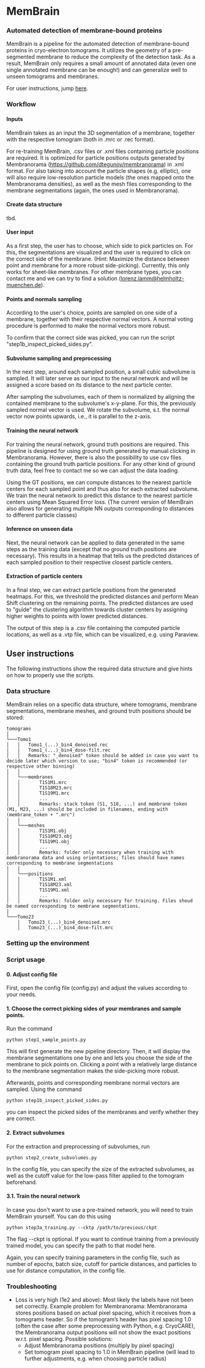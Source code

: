 # MemBrain
### Automated detection of membrane-bound proteins

MemBrain is a pipeline for the automated detection of membrane-bound proteins in cryo-electron tomograms. It utilizes 
the geometry of a pre-segmented membrane to reduce the complexity of the detection task. As a result, MemBrain only requires a small amount of 
annotated data (even one single annotated membrane can be enough!) and can generalize well to unseen tomograms and membranes.

For user instructions, jump [here](#instructions).

### Workflow
#### Inputs
MemBrain takes as an input the 3D segmentation of a membrane, together with the respective tomogram (both in .mrc or .rec format). 

For re-training MemBrain, .csv files or .xml files containing particle positions are required. It is optimized for particle positions outputs 
generated by Membranorama (https://github.com/dtegunov/membranorama) in .xml format. For also taking into account the particle shapes (e.g. elliptic), one will also require low-resolution particle models 
(the ones mapped onto the Membranorama densities), as well as the mesh files corresponding to the membrane segmentations (again, the ones used in Membranorama).
#### Create data structure
tbd.

#### User input
As a first step, the user has to choose, which side to pick particles on. For this, the segmentations are visualized and the user is required to click on the correct side of the membrane. (Hint: Maximize the distance between point and membrane for a more robust side-picking).
Currently, this only works for sheet-like membranes. For other membrane types, you can contact me and we can try to find a solution (lorenz.lamm@helmholtz-muenchen.de).

#### Points and normals sampling
According to the user's choice, points are sampled on one side of a membrane, together with their respective normal vectors. A normal voting procedure is performed to make the normal vectors more robust.

To confirm that the correct side was picked, you can run the script "step1b_inspect_picked_sides.py".

#### Subvolume sampling and preprocessing
In the next step, around each sampled position, a small cubic subvolume is sampled. It will later serve as our input to the neural network and will be assigned a score based on its distance to the next particle center.

After sampling the subvolumes, each of them is normalized by aligning the contained membrane to the subvolume's x-y-plane. For this, the previously sampled normal vector is used. We rotate the subvolume, s.t. the normal vector now points upwards, i.e., it is parallel to the z-axis.

#### Training the neural network
For training the neural network, ground truth positions are required. This pipeline is designed for using ground truth generated by manual clicking in Membranorama. However, there is also the possibility to use csv files containing the ground truth particle positions. For any other kind of ground truth data, feel free to contact me so we can adjust the data loading.

Using the GT positions, we can compute distances to the nearest particle centers for each sampled point and thus also for each extracted subvolume. We train the neural network to predict this distance to the nearest particle centers using Mean Squared Error loss.
(The current version of MemBrain also allows for generating multiple NN outputs corresponding to distances to different particle classes)

#### Inference on unseen data
Next, the neural network can be applied to data generated in the same steps as the training data (except that no ground truth positions are necessary). This results in a heatmap that tells us the predicted distances of each sampled position to their respective closest particle centers.

#### Extraction of particle centers
In a final step, we can extract particle positions from the generated heatmaps. For this, we threshold the predicted distances and perform Mean Shift clustering on the remaining points. The predicted distances are used to "guide" the clustering algorithm towards cluster centers by assigning higher weights to points with lower predicted distances.

The output of this step is a .csv file containing the computed particle locations, as well as a .vtp file, which can be visualized, e.g. using Paraview.



## User instructions
<a name="instructions"></a>
The following instructions show the required data structure and give hints on how to properly use the scripts.

### Data structure
MemBrain relies on a specific data structure, where tomograms, membrane segmentations, membrane meshes, and ground truth positions should be stored:
```
tomograms
│
└───Tomo1
│   │   Tomo1_(...)_bin4_denoised.rec
|   |   Tomo1_(...)_bin4_dose-filt.rec
│   │   Remarks: "_denoised" token should be added in case you want to decide later which version to use; "bin4" token is recommended (or respective other binning)
│   │
│   └───membranes
│   │       T1S1M1.mrc
│   │       T1S18M23.mrc
│   │       T1S19M1.mrc
│   │       ...
│   │       Remarks: stack token (S1, S18, ...) and membrane token (M1, M23, ...) should be included in filenames, ending with (membrane_token + ".mrc")
|   |
│   └───meshes
│   │       T1S1M1.obj
│   │       T1S18M23.obj
│   │       T1S19M1.obj
│   │       ...
│   │       Remarks: folder only necessary when training with membranorama data and using orientations; files should have names corresponding to membrane segmentations
|   |   
│   └───positions
│   │       T1S1M1.xml
│   │       T1S18M23.xml
│   │       T1S19M1.xml
│   │       ...
│   │       Remarks: folder only necessary for training. Files shoud be named corresponding to membrane segmentations.
|
└───Tomo23
    │   Tomo23_(...)_bin4_denoised.mrc
    │   Tomo23_(...)_bin4_dose-filt.mrc
```

### Setting up the environment

### Script usage
#### 0. Adjust config file
First, open the config file (config.py) and adjust the values according to your needs.

#### 1. Choose the correct picking sides of your membranes and sample points.
Run the command
```
python step1_sample_points.py
```
This will first generate the new pipeline directory. Then, it will display the membrane segmentations one by one and lets you choose the side of the membrane to pick points on. Clicking a point with a relatively large distance to the membrane segmentation makes the side-picking more robust.

Afterwards, points and corresponding membrane normal vectors are sampled. Using the command 
```
python step1b_inspect_picked_sides.py
```
you can inspect the picked sides of the membranes and verify whether they are correct.

#### 2. Extract subvolumes
For the extraction and preprocessing of subvolumes, run
```
python step2_create_subvolumes.py
```
In the config file, you can specify the size of the extracted subvolumes, as well as the cutoff value for the low-pass filter applied to the tomogram beforehand.

#### 3.1. Train the neural network
In case you don't want to use a pre-trained network, you will need to train MemBrain yourself. You can do this using 
```
python step3a_training.py --cktp /path/to/previous/ckpt
```
The flag --ckpt is optional. If you want to continue training from a previously trained model, you can specify the path to that model here.

Again, you can specify training parameters in the config file, such as number of epochs, batch size, cutoff for particle distances, and particles to use for distance computation, in the config file.

### Troubleshooting
- Loss is very high (1e2 and above): Most likely the labels have not been set correctly. Example problem for Membranorama: Membranorama stores positions based on actual pixel spacing, which it receives from a tomograms header. So if the tomogram’s header has pixel spacing 1.0 (often the case after some preprocessing with Python, e.g. CryoCARE), the Membranorama output positions will not show the exact positions w.r.t. pixel spacing.
Possible solutions:
  - Adjust Membranorama positions (multiply by pixel spacing)
  - Set tomogram pixel spacing to 1.0 in MemBrain pipeline (will lead to further adjustments, e.g. when choosing particle radius)
